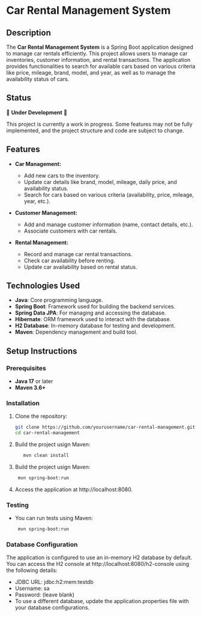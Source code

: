 # Car Rental Management System

## Description

The **Car Rental Management System** is a Spring Boot application designed to manage car rentals efficiently. This project allows users to manage car inventories, customer information, and rental transactions. The application provides functionalities to search for available cars based on various criteria like price, mileage, brand, model, and year, as well as to manage the availability status of cars.

## Status

🚧 **Under Development** 🚧

This project is currently a work in progress. Some features may not be fully implemented, and the project structure and code are subject to change.

## Features

- **Car Management:**
  - Add new cars to the inventory.
  - Update car details like brand, model, mileage, daily price, and availability status.
  - Search for cars based on various criteria (availability, price, mileage, year, etc.).

- **Customer Management:**
  - Add and manage customer information (name, contact details, etc.).
  - Associate customers with car rentals.

- **Rental Management:**
  - Record and manage car rental transactions.
  - Check car availability before renting.
  - Update car availability based on rental status.

## Technologies Used

- **Java**: Core programming language.
- **Spring Boot**: Framework used for building the backend services.
- **Spring Data JPA**: For managing and accessing the database.
- **Hibernate**: ORM framework used to interact with the database.
- **H2 Database**: In-memory database for testing and development.
- **Maven**: Dependency management and build tool.

## Setup Instructions

### Prerequisites

- **Java 17** or later
- **Maven 3.6+**

### Installation

1. Clone the repository:

    ```bash
   git clone https://github.com/yourusername/car-rental-management.git
   cd car-rental-management

2. Build the project usign Maven:

   ```bash
      mvn clean install

3. Build the project usign Maven:

    ```bash
     mvn spring-boot:run

4. Access the application at http://localhost:8080.

### Testing

- You can run tests using Maven:
  
   ```bash
    mvn spring-boot:run
  
### Database Configuration
The application is configured to use an in-memory H2 database by default. You can access the H2 console at   http://localhost:8080/h2-console using the following details:

- JDBC URL: jdbc:h2:mem:testdb
- Username: sa
- Password: (leave blank)
- To use a different database, update the application.properties file with your database configurations.




